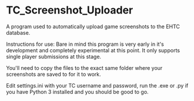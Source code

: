 # TC_Screenshot_Uploader
A program used to automatically upload game screenshots to the EHTC database.

Instructions for use:
Bare in mind this program is very early in it's development and completely experimental at this point. It only supports single player submissions at this stage.

You'll need to copy the files to the exact same folder where your screenshots are saved to for it to work. 

Edit settings.ini with your TC username and password, run the .exe or .py if you have Python 3 installed and you should be good to go.
